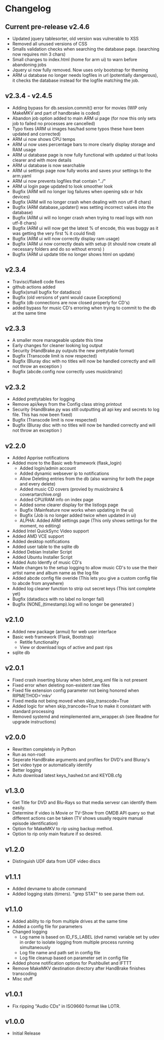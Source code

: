 # Changelog
## Current pre-release v2.4.6
 - Updated jquery tablesorter, old version was vulnerable to XSS 
 - Removed all unused versions of CSS 
 - Smalls validation checks when searching the database page. (searching now requires min 3 chars)
 - Small changes to index.html (home for arm ui) to warn before abandoning jobs
 - Jquery ui now fully removed. Now uses only bootstrap for theming
 - ARM ui database no longer needs logfiles in url (potentially dangerous), it checks the database instead for the logfile matching the job.

## v2.3.4 - v2.4.5
 - Adding bypass for db.session.commit() error for movies (WIP only MakeMKV and part of handbrake is coded)
 - Abandon job option added to main ARM ui page (for now this only sets job to failed no processes are cancelled)
 - Typo fixes (ARM ui images has/had some typos these have been updated and corrected)
 - ARM ui now shows CPU temps
 - ARM ui now uses percentage bars to more clearly display storage and RAM usage 
 - ARM ui database page is now fully functional with updated ui that looks clearer and with more details
 - ARM ui database is now searchable
 - ARM ui settings page now fully works and saves your settings to the arm.yaml
 - ARM ui now prevents logfiles that contain "../"
 - ARM ui login page updated to look smoother look
 - Bugfix (ARM will no longer log failures when opening sdx or hdx devices)
 - Bugfix (ARM will no longer crash when dealing with non utf-8 chars)
 - Bugfix (ARM database_updater() was setting incorrect values into the database)
 - Bugfix (ARM ui will no longer crash when trying to read logs with non utf-8 chars)
 - Bugfix (ARM ui will now get the latest % of encode, this was buggy as it was getting the very first % it could find)
 - Bugfix (ARM ui will now correctly display ram usage)
 - Bugfix (ARM ui now correctly deals with setup (it should now create all necessary folders and do so without errors) )
 - Bugfix (ARM ui update title no longer shows html on update)

## v2.3.4
 - Travisci/flake8 code fixes
 - github actions added
 - Bugfix(small bugfix for datadiscs)
 - Bugfix (old versions of yaml would cause Exceptions)
 - Bugfix (db connections are now closed properly for CD's)
 - added bypass for music CD's erroring when trying to commit to the db at the same time

## v2.3.3

 - A smaller more manageable update this time 
 - Early changes for cleaner looking log output
  - Security (HandBrake.py outputs the new prettytable format)
  - Bugfix (Transcode limit is now respected) 
  - Bugfix (Bluray disc with no titles will now be handled correctly and will not throw an exception )
  - Bugfix (abcde.config now correctly uses musicbrainz)

## v2.3.2
 - Added prettytables for logging
 - Remove api/keys from the Config class string printout 
  - Security (HandBrake.py was still outputting all api key and secrets to log file. This has now been fixed)
  - Bugfix (Transcode limit is now respected) 
  - Bugfix (Bluray disc with no titles will now be handled correctly and will not throw an exception ) 

## v2.2.0
 - Added Apprise notifications
  - Added more to the Basic web framework (flask_login)
    - Added login/admin account
    - Added dynamic websever ip to notifications
    - Allow Deleting entries from the db (also warning for both the page and every delete)
    - Added music CD covers (provied by musicbrainz & coverartarchive.org)
    - Added CPU/RAM info on index page
    - Added some clearer display for the listlogs page 
    - Bugfix (Mainfeature now works when updating in the ui) 
    - Bugfix (Job is no longer added twice when updated in ui) 
    - ALPHA: Added ARM settings page (This only shows settings for the moment, no editing)
  - Added Intel QuickSync Video support
  - Added AMD VCE support
  - Added desktop notifications
  - Added user table to the sqlite db
  - Added Debian Installer Script
  - Added Ubuntu Installer Script
  - Added Auto Identfy of music CD's
  - Made changes to the setup logging to allow music CD's to use the their artist name and album name as the log file 
  - Added abcde config file overide (This lets you give a custom config file to abcde from anywhere)
  - Added log cleaner function to strip out secret keys (This isnt complete yet)
  - Bugfix (datadiscs with no label no longer fail) 
  - Bugfix (NONE_(timestamp).log will no longer be generated ) 

## v2.1.0
 - Added new package (armui) for web user interface
  - Basic web framework (Flask, Bootstrap)
    - Retitle functionality
    - View or download logs of active and past rips
  - sqlite db

## v2.0.1
 - Fixed crash inserting bluray when bdmt_eng.xml file is not present
 - Fixed error when deleting non-existent raw files
 - Fixed file extension config parameter not being honored when RIPMETHOD='mkv'
 - Fixed media not being moved when skip_transcode=True
 - Added logic for when skip_trancode=True to make it consistant with standard processing
 - Removed systemd and reimplemented arm_wrapper.sh (see Readme for upgrade instructions)

## v2.0.0
 - Rewritten completely in Python
 - Run as non-root
 - Seperate HandBrake arguments and profiles for DVD's and Bluray's
 - Set video type or automatically identify
 - Better logging
-  Auto download latest keys_hashed.txt and KEYDB.cfg

## v1.3.0
 - Get Title for DVD and Blu-Rays so that media servesr can identify them easily.
 - Determine if video is Movie or TV-Show from OMDB API query so that different actions can be taken (TV shows usually require manual episode identification)
 - Option for MakeMKV to rip using backup method.
 - Option to rip only main feature if so desired.

## v1.2.0
- Distinguish UDF data from UDF video discs

## v1.1.1

- Added devname to abcde command
- Added logging stats (timers). "grep STAT" to see parse them out.

## v1.1.0

- Added ability to rip from multiple drives at the same time
- Added a config file for parameters
- Changed logging
  - Log name is based on ID_FS_LABEL (dvd name) variable set by udev in order to isolate logging from multiple process running simultaneously
  - Log file name and path set in config file
  - Log file cleanup based on parameter set in config file
- Added phone notification options for Pushbullet and IFTTT
- Remove MakeMKV destination directory after HandBrake finishes transcoding
- Misc stuff

## v1.0.1

- Fix ripping "Audio CDs" in ISO9660 format like LOTR.

## v1.0.0

- Initial Release
